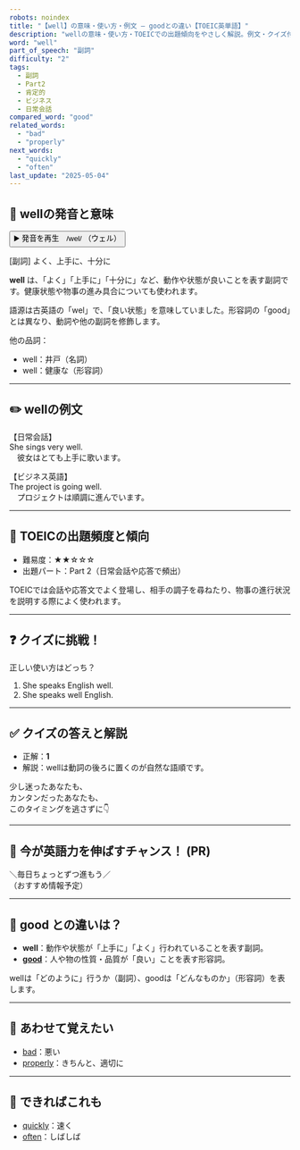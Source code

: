 ```yaml
---
robots: noindex
title: "【well】の意味・使い方・例文 ― goodとの違い【TOEIC英単語】"
description: "wellの意味・使い方・TOEICでの出題傾向をやさしく解説。例文・クイズ付きでgoodとの違いもわかりやすく学べます。"
word: "well"
part_of_speech: "副詞"
difficulty: "2"
tags:
  - 副詞
  - Part2
  - 肯定的
  - ビジネス
  - 日常会話
compared_word: "good"
related_words:
  - "bad"
  - "properly"
next_words:
  - "quickly"
  - "often"
last_update: "2025-05-04"
---
```


## 🔰 wellの発音と意味

<button class="play-audio" onclick="playTTS('well')">
  <span class="play-audio-main">
    ▶️ 発音を再生　/wel/
  </span>
  <span class="play-audio-sub">
    （ウェル）
  </span>
</button>

[副詞] よく、上手に、十分に

**well** は、「よく」「上手に」「十分に」など、動作や状態が良いことを表す副詞です。健康状態や物事の進み具合についても使われます。

語源は古英語の「wel」で、「良い状態」を意味していました。形容詞の「good」とは異なり、動詞や他の副詞を修飾します。

他の品詞：  
- well：井戸（名詞）
- well：健康な（形容詞）

---

## ✏️ wellの例文

【日常会話】  
She sings very well.  
　彼女はとても上手に歌います。

【ビジネス英語】  
The project is going well.  
　プロジェクトは順調に進んでいます。

---

## 🎯 TOEICの出題頻度と傾向

- 難易度：★★☆☆☆
- 出題パート：Part 2（日常会話や応答で頻出）

TOEICでは会話や応答文でよく登場し、相手の調子を尋ねたり、物事の進行状況を説明する際によく使われます。

---

## ❓ クイズに挑戦！

正しい使い方はどっち？

1. She speaks English well.  
2. She speaks well English.

---

## ✅ クイズの答えと解説

- 正解：**1**
- 解説：wellは動詞の後ろに置くのが自然な語順です。

少し迷ったあなたも、  
カンタンだったあなたも、  
このタイミングを逃さずに👇️

---

## 🚀 今が英語力を伸ばすチャンス！ (PR)

<div class="info-center">
＼毎日ちょっとずつ進もう／<br>  
（おすすめ情報予定）
</div>

---

## 🤔  good との違いは？

- **well**：動作や状態が「上手に」「よく」行われていることを表す副詞。
- **[good](/good)**：人や物の性質・品質が「良い」ことを表す形容詞。

wellは「どのように」行うか（副詞）、goodは「どんなものか」（形容詞）を表します。

---

## 🧩 あわせて覚えたい

- [bad](/bad)：悪い
- [properly](/properly)：きちんと、適切に

---

## 📖 できればこれも

- [quickly](/quickly)：速く
- [often](/often)：しばしば

<!-- cvid: aid09_bid11 -->
